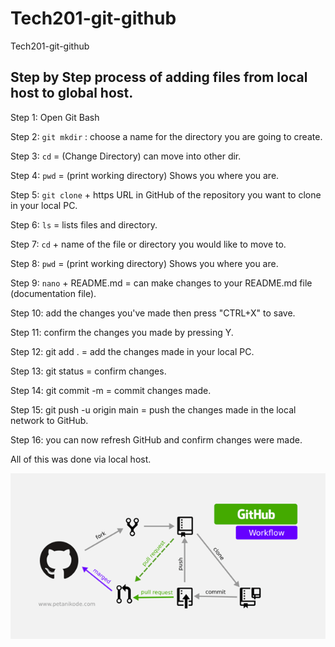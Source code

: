 # Tech201-git-github
Tech201-git-github
## Step by Step process of adding files from local host to global host.


Step 1: Open Git Bash

Step 2: `git mkdir` : choose a name for the directory you are going to create.

Step 3: `cd` = (Change Directory) can move into other dir.

Step 4: `pwd` = (print working directory) Shows you where you are.

Step 5: `git clone` + https URL in GitHub of the repository you want to clone in your local PC.

Step 6: `ls` = lists files and directory.

Step 7: `cd` + name of the file or directory you would like to move to.

Step 8: `pwd` = (print working directory) Shows you where you are.

Step 9: `nano` + README.md = can make changes to your README.md file (documentation file).

Step 10: add the changes you've made then press "CTRL+X" to save.

Step 11: confirm the changes you made by pressing Y.

Step 12: git add . = add the changes made in your local PC.

Step 13: git status = confirm changes.

Step 14: git commit -m = commit changes made.

Step 15: git push -u origin main = push the changes made in the local network to GitHub.

Step 16: you can now refresh GitHub and confirm changes were made.


All of this was done via local host.



![img.png](img.png)
